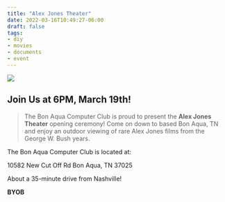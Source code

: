 ```yaml
---
title: "Alex Jones Theater"
date: 2022-03-16T10:49:27-06:00
draft: false
tags: 
- diy
- movies
- documents
- event
---
```


![](/ajt1.jpg)

## Join Us at 6PM, March 19th!
> The Bon Aqua Computer Club is proud to present the **Alex Jones Theater**
> opening ceremony! Come on down to based Bon Aqua, TN and enjoy an outdoor viewing of
> rare Alex Jones films from the George W. Bush years.

The Bon Aqua Computer Club is located at:

10582 New Cut Off Rd
Bon Aqua, TN 37025

About a 35-minute drive from Nashville!

**BYOB**
